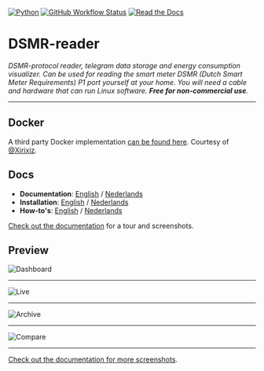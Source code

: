 [![Python](https://img.shields.io/badge/python-3.7%20|%203.8%20|%203.9-brightgreen.svg?style=for-the-badge)](https://devguide.python.org/#status-of-python-branches)
[![GitHub Workflow Status](https://img.shields.io/github/workflow/status/dsmrreader/dsmr-reader/Automated%20tests/v5?label=Tests&style=for-the-badge)](https://github.com/dsmrreader/dsmr-reader/actions)
[![Read the Docs](https://img.shields.io/readthedocs/dsmr-reader/v5?style=for-the-badge)](https://dsmr-reader.readthedocs.io/)


# DSMR-reader
*DSMR-protocol reader, telegram data storage and energy consumption visualizer. 
Can be used for reading the smart meter DSMR (Dutch Smart Meter Requirements) P1 port yourself at your home. 
You will need a cable and hardware that can run Linux software. 
**Free for non-commercial use**.*

----

## Docker
A third party Docker implementation [can be found here](https://github.com/xirixiz/dsmr-reader-docker).
Courtesy of [@Xirixiz](https://github.com/xirixiz).

## Docs
- **Documentation**: [English](https://dsmr-reader.readthedocs.io/en/v5/index.html) / [Nederlands](https://dsmr-reader.readthedocs.io/nl/v5/index.html)
- **Installation**: [English](https://dsmr-reader.readthedocs.io/en/v5/tutorial/installation/step-by-step.html) / [Nederlands](https://dsmr-reader.readthedocs.io/nl/v5/tutorial/installation/step-by-step.html)
- **How-to's**: [English](https://dsmr-reader.readthedocs.io/en/v5/how-to/index.html) / [Nederlands](https://dsmr-reader.readthedocs.io/nl/v5/how-to/index.html)

[Check out the documentation](https://dsmr-reader.readthedocs.io/en/v5/explained/about.html) for a tour and screenshots.

## Preview

![Dashboard](https://github.com/dsmrreader/dsmr-reader/blob/6a9593a6abf60c465c2e54917febc5210bd03454/docs/_static/screenshots/v5/frontend/dashboard.png)

----

![Live](https://github.com/dsmrreader/dsmr-reader/blob/6a9593a6abf60c465c2e54917febc5210bd03454/docs/_static/screenshots/v5/frontend/live.png)

----

![Archive](https://github.com/dsmrreader/dsmr-reader/blob/6a9593a6abf60c465c2e54917febc5210bd03454/docs/_static/screenshots/v5/frontend/archive.png)

----

![Compare](https://github.com/dsmrreader/dsmr-reader/blob/6a9593a6abf60c465c2e54917febc5210bd03454/docs/_static/screenshots/v5/frontend/compare.png)

----

[Check out the documentation for more screenshots](https://dsmr-reader.readthedocs.io/en/v5/explained/about.html#screenshots).
